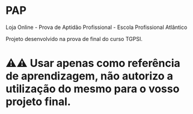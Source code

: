# PAP
 Loja Online - Prova de Aptidão Profissional - Escola Profissional Atlântico

 Projeto desenvolvido na prova de final do curso TGPSI.

# ⚠️⚠️ Usar apenas como referência de aprendizagem, não autorizo a utilização do mesmo para o vosso projeto final.  
